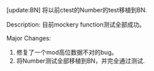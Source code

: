 [update:BN] 将以前ctest的Number的test移植到BN.

Description:
目前mockery function测试全部成功。

Major Changes:
1. 修复了一个mod高位数据不对的bug。
2. 将Number测试全部移植到BN，并完全通过测试.